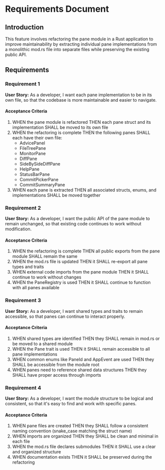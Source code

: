 # Requirements Document

## Introduction

This feature involves refactoring the pane module in a Rust application to improve maintainability by extracting individual pane implementations from a monolithic mod.rs file into separate files while preserving the existing public API.

## Requirements

### Requirement 1

**User Story:** As a developer, I want each pane implementation to be in its own file, so that the codebase is more maintainable and easier to navigate.

#### Acceptance Criteria

1. WHEN the pane module is refactored THEN each pane struct and its implementation SHALL be moved to its own file
2. WHEN the refactoring is complete THEN the following panes SHALL each have their own file:
   - AdvicePanel
   - FileTreePane  
   - MonitorPane
   - DiffPane
   - SideBySideDiffPane
   - HelpPane
   - StatusBarPane
   - CommitPickerPane
   - CommitSummaryPane
3. WHEN each pane is extracted THEN all associated structs, enums, and implementations SHALL be moved together

### Requirement 2

**User Story:** As a developer, I want the public API of the pane module to remain unchanged, so that existing code continues to work without modification.

#### Acceptance Criteria

1. WHEN the refactoring is complete THEN all public exports from the pane module SHALL remain the same
2. WHEN the mod.rs file is updated THEN it SHALL re-export all pane types and traits
3. WHEN external code imports from the pane module THEN it SHALL continue to work without changes
4. WHEN the PaneRegistry is used THEN it SHALL continue to function with all panes available

### Requirement 3

**User Story:** As a developer, I want shared types and traits to remain accessible, so that panes can continue to interact properly.

#### Acceptance Criteria

1. WHEN shared types are identified THEN they SHALL remain in mod.rs or be moved to a shared module
2. WHEN the Pane trait is used THEN it SHALL remain accessible to all pane implementations
3. WHEN common enums like PaneId and AppEvent are used THEN they SHALL be accessible from the module root
4. WHEN panes need to reference shared data structures THEN they SHALL have proper access through imports

### Requirement 4

**User Story:** As a developer, I want the module structure to be logical and consistent, so that it's easy to find and work with specific panes.

#### Acceptance Criteria

1. WHEN pane files are created THEN they SHALL follow a consistent naming convention (snake_case matching the struct name)
2. WHEN imports are organized THEN they SHALL be clean and minimal in each file
3. WHEN the mod.rs file declares submodules THEN it SHALL use a clear and organized structure
4. WHEN documentation exists THEN it SHALL be preserved during the refactoring